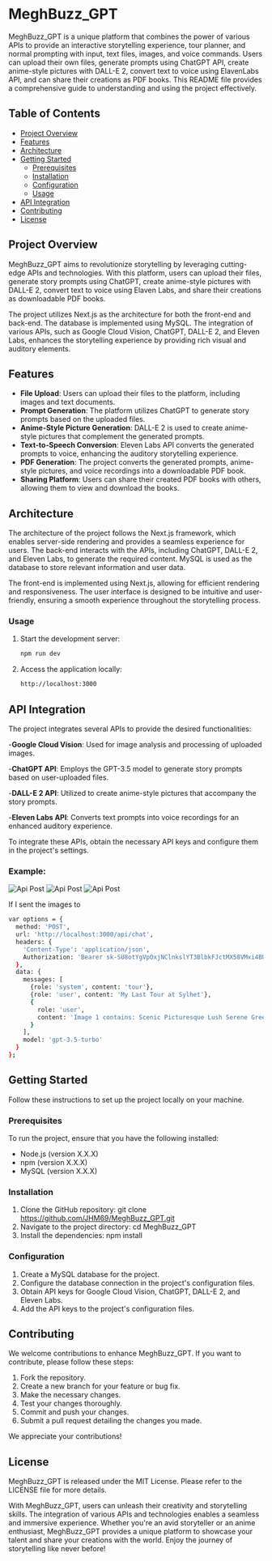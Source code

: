 # MeghBuzz_GPT

MeghBuzz_GPT is a unique platform that combines the power of various APIs to provide an interactive storytelling experience, tour planner, and normal prompting with input, text files, images, and voice commands. Users can upload their own files, generate prompts using ChatGPT API, create anime-style pictures with DALL-E 2, convert text to voice using ElavenLabs API, and can share their creations as PDF books. This README file provides a comprehensive guide to understanding and using the project effectively.

## Table of Contents

- [Project Overview](#project-overview)
- [Features](#features)
- [Architecture](#architecture)
- [Getting Started](#getting-started)
  - [Prerequisites](#prerequisites)
  - [Installation](#installation)
  - [Configuration](#configuration)
  - [Usage](#usage)
- [API Integration](#api-integration)
- [Contributing](#contributing)
- [License](#license)

## Project Overview

MeghBuzz_GPT aims to revolutionize storytelling by leveraging cutting-edge APIs and technologies. With this platform, users can upload their files, generate story prompts using ChatGPT, create anime-style pictures with DALL-E 2, convert text to voice using Elaven Labs, and share their creations as downloadable PDF books.

The project utilizes Next.js as the architecture for both the front-end and back-end. The database is implemented using MySQL. The integration of various APIs, such as Google Cloud Vision, ChatGPT, DALL-E 2, and Eleven Labs, enhances the storytelling experience by providing rich visual and auditory elements.

## Features

- **File Upload**: Users can upload their files to the platform, including images and text documents.
- **Prompt Generation**: The platform utilizes ChatGPT to generate story prompts based on the uploaded files.
- **Anime-Style Picture Generation**: DALL-E 2 is used to create anime-style pictures that complement the generated prompts.
- **Text-to-Speech Conversion**: Eleven Labs API converts the generated prompts to voice, enhancing the auditory storytelling experience.
- **PDF Generation**: The project converts the generated prompts, anime-style pictures, and voice recordings into a downloadable PDF book.
- **Sharing Platform**: Users can share their created PDF books with others, allowing them to view and download the books.

## Architecture

The architecture of the project follows the Next.js framework, which enables server-side rendering and provides a seamless experience for users. The back-end interacts with the APIs, including ChatGPT, DALL-E 2, and Eleven Labs, to generate the required content. MySQL is used as the database to store relevant information and user data.

The front-end is implemented using Next.js, allowing for efficient rendering and responsiveness. The user interface is designed to be intuitive and user-friendly, ensuring a smooth experience throughout the storytelling process.

### Usage

1. Start the development server:
   ```bash
   npm run dev
3. Access the application locally:
   ```bash
   http://localhost:3000

## API Integration

The project integrates several APIs to provide the desired functionalities:

-**Google Cloud Vision**: Used for image analysis and processing of uploaded images.

-**ChatGPT API**: Employs the GPT-3.5 model to generate story prompts based on user-uploaded files.

-**DALL-E 2 API**: Utilized to create anime-style pictures that accompany the story prompts.

-**Eleven Labs API**: Converts text prompts into voice recordings for an enhanced auditory experience.

To integrate these APIs, obtain the necessary API keys and configure them in the project's settings.


### Example: 

![Api Post](images/1.png)
![Api Post](images/2.png)
![Api Post](images/3.png)



If I sent the images to
```bash
var options = {
  method: 'POST',
  url: 'http://localhost:3000/api/chat',
  headers: {
    'Content-Type': 'application/json',
    Authorization: 'Bearer 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'
  },
  data: {
    messages: [
      {role: 'system', content: 'tour'},
      {role: 'user', content: 'My Last Tour at Sylhet'},
      {
        role: 'user',
        content: 'Image 1 contains: Scenic Picturesque Lush Serene Green Crystal-clear Tropical Vibrant Captivating Tranquil'
      }
    ],
    model: 'gpt-3.5-turbo'
  }
};
```





## Getting Started

Follow these instructions to set up the project locally on your machine.

### Prerequisites

To run the project, ensure that you have the following installed:

- Node.js (version X.X.X)
- npm (version X.X.X)
- MySQL (version X.X.X)

### Installation

1. Clone the GitHub repository:
   git clone https://github.com/JHM69/MeghBuzz_GPT.git
2. Navigate to the project directory:
   cd MeghBuzz_GPT
3. Install the dependencies:
   npm install

### Configuration

1. Create a MySQL database for the project.
2. Configure the database connection in the project's configuration files.
3. Obtain API keys for Google Cloud Vision, ChatGPT, DALL-E 2, and Eleven Labs.
4. Add the API keys to the project's configuration files.


## Contributing

We welcome contributions to enhance MeghBuzz_GPT. If you want to contribute, please follow these steps:

1. Fork the repository.
2. Create a new branch for your feature or bug fix.
3. Make the necessary changes.
4. Test your changes thoroughly.
5. Commit and push your changes.
6. Submit a pull request detailing the changes you made.
   
We appreciate your contributions!

## License

MeghBuzz_GPT is released under the MIT License. Please refer to the LICENSE file for more details.

With MeghBuzz_GPT, users can unleash their creativity and storytelling skills. The integration of various APIs and technologies enables a seamless and immersive experience. Whether you're an avid storyteller or an anime enthusiast, MeghBuzz_GPT provides a unique platform to showcase your talent and share your creations with the world. Enjoy the journey of storytelling like never before!

